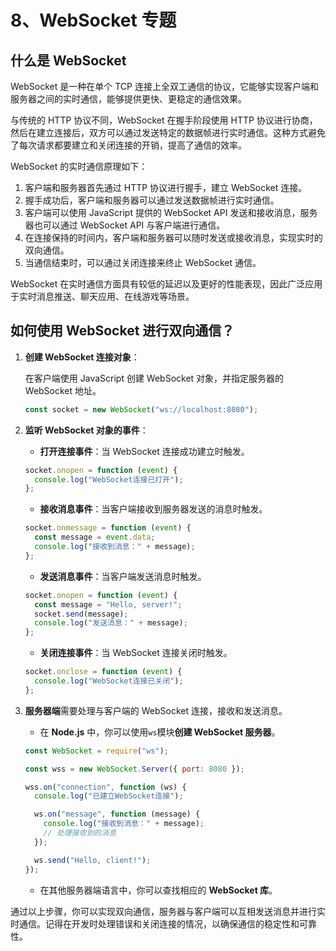 # 8、WebSocket 专题

## 什么是 WebSocket

WebSocket 是一种在单个 TCP 连接上全双工通信的协议，它能够实现客户端和服务器之间的实时通信，能够提供更快、更稳定的通信效果。

与传统的 HTTP 协议不同，WebSocket 在握手阶段使用 HTTP 协议进行协商，然后在建立连接后，双方可以通过发送特定的数据帧进行实时通信。这种方式避免了每次请求都要建立和关闭连接的开销，提高了通信的效率。

WebSocket 的实时通信原理如下：

1. 客户端和服务器首先通过 HTTP 协议进行握手，建立 WebSocket 连接。
2. 握手成功后，客户端和服务器可以通过发送数据帧进行实时通信。
3. 客户端可以使用 JavaScript 提供的 WebSocket API 发送和接收消息，服务器也可以通过 WebSocket API 与客户端进行通信。
4. 在连接保持的时间内，客户端和服务器可以随时发送或接收消息，实现实时的双向通信。
5. 当通信结束时，可以通过关闭连接来终止 WebSocket 通信。

WebSocket 在实时通信方面具有较低的延迟以及更好的性能表现，因此广泛应用于实时消息推送、聊天应用、在线游戏等场景。

## 如何使用 WebSocket 进行双向通信？

1. **创建 WebSocket 连接对象**：

   在客户端使用 JavaScript 创建 WebSocket 对象，并指定服务器的 WebSocket 地址。

   ```javascript
   const socket = new WebSocket("ws://localhost:8080");
   ```

2. **监听 WebSocket 对象的事件**：

   - **打开连接事件**：当 WebSocket 连接成功建立时触发。

   ```javascript
   socket.onopen = function (event) {
     console.log("WebSocket连接已打开");
   };
   ```

   - **接收消息事件**：当客户端接收到服务器发送的消息时触发。

   ```javascript
   socket.onmessage = function (event) {
     const message = event.data;
     console.log("接收到消息：" + message);
   };
   ```

   - **发送消息事件**：当客户端发送消息时触发。

   ```javascript
   socket.onopen = function (event) {
     const message = "Hello, server!";
     socket.send(message);
     console.log("发送消息：" + message);
   };
   ```

   - **关闭连接事件**：当 WebSocket 连接关闭时触发。

   ```javascript
   socket.onclose = function (event) {
     console.log("WebSocket连接已关闭");
   };
   ```

3. **服务器端**需要处理与客户端的 WebSocket 连接，接收和发送消息。

   - 在 **Node.js** 中，你可以使用`ws`模块**创建 WebSocket 服务器**。

   ```javascript
   const WebSocket = require("ws");

   const wss = new WebSocket.Server({ port: 8080 });

   wss.on("connection", function (ws) {
     console.log("已建立WebSocket连接");

     ws.on("message", function (message) {
       console.log("接收到消息：" + message);
       // 处理接收到的消息
     });

     ws.send("Hello, client!");
   });
   ```

   - 在其他服务器端语言中，你可以查找相应的 **WebSocket 库**。

通过以上步骤，你可以实现双向通信，服务器与客户端可以互相发送消息并进行实时通信。记得在开发时处理错误和关闭连接的情况，以确保通信的稳定性和可靠性。
